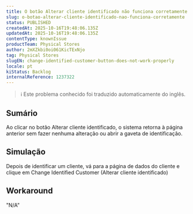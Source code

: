```yaml
---
title: O botão Alterar cliente identificado não funciona corretamente
slug: o-botao-alterar-cliente-identificado-nao-funciona-corretamente
status: PUBLISHED
createdAt: 2025-10-16T19:48:06.135Z
updatedAt: 2025-10-16T19:48:06.135Z
contentType: knownIssue
productTeam: Physical Stores
author: 2mXZkbi0oi061KicTExNjo
tag: Physical Stores
slugEN: change-identified-customer-button-does-not-work-properly
locale: pt
kiStatus: Backlog
internalReference: 1237322
---
```


>ℹ️ Este problema conhecido foi traduzido automaticamente do inglês.

## Sumário


Ao clicar no botão Alterar cliente identificado, o sistema retorna à página anterior sem fazer nenhuma alteração ou abrir a gaveta de identificação.
## Simulação


Depois de identificar um cliente, vá para a página de dados do cliente e clique em Change Identified Customer (Alterar cliente identificado)
## Workaround

"N/A"



